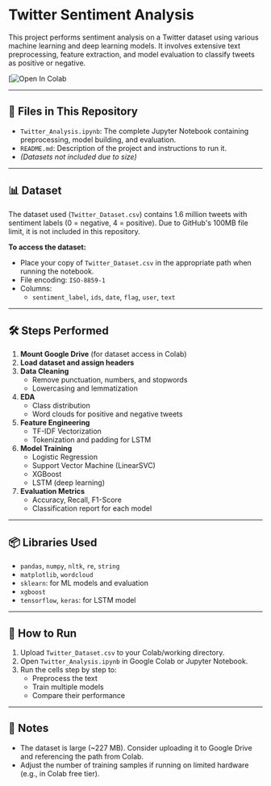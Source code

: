 # Twitter Sentiment Analysis

This project performs sentiment analysis on a Twitter dataset using various machine learning and deep learning models. It involves extensive text preprocessing, feature extraction, and model evaluation to classify tweets as positive or negative.

[![Open In Colab](https://colab.research.google.com/github/Renu1302-tech/Twitter_Sentimental_Analysis/blob/master/Twitter_Analysis.ipynb)

---

## 📁 Files in This Repository

- `Twitter_Analysis.ipynb`: The complete Jupyter Notebook containing preprocessing, model building, and evaluation.
- `README.md`: Description of the project and instructions to run it.
- *(Datasets not included due to size)*

---

## 📊 Dataset

The dataset used (`Twitter_Dataset.csv`) contains 1.6 million tweets with sentiment labels (0 = negative, 4 = positive). Due to GitHub's 100MB file limit, it is not included in this repository.

**To access the dataset:**
- Place your copy of `Twitter_Dataset.csv` in the appropriate path when running the notebook.
- File encoding: `ISO-8859-1`
- Columns:  
  - `sentiment_label`, `ids`, `date`, `flag`, `user`, `text`

---

## 🛠️ Steps Performed

1. **Mount Google Drive** (for dataset access in Colab)
2. **Load dataset and assign headers**
3. **Data Cleaning**
   - Remove punctuation, numbers, and stopwords
   - Lowercasing and lemmatization
4. **EDA**
   - Class distribution
   - Word clouds for positive and negative tweets
5. **Feature Engineering**
   - TF-IDF Vectorization
   - Tokenization and padding for LSTM
6. **Model Training**
   - Logistic Regression
   - Support Vector Machine (LinearSVC)
   - XGBoost
   - LSTM (deep learning)
7. **Evaluation Metrics**
   - Accuracy, Recall, F1-Score
   - Classification report for each model

---

## 📦 Libraries Used

- `pandas`, `numpy`, `nltk`, `re`, `string`
- `matplotlib`, `wordcloud`
- `sklearn`: for ML models and evaluation
- `xgboost`
- `tensorflow`, `keras`: for LSTM model

---

## 🚀 How to Run

1. Upload `Twitter_Dataset.csv` to your Colab/working directory.
2. Open `Twitter_Analysis.ipynb` in Google Colab or Jupyter Notebook.
3. Run the cells step by step to:
   - Preprocess the text
   - Train multiple models
   - Compare their performance

---

## 📌 Notes

- The dataset is large (~227 MB). Consider uploading it to Google Drive and referencing the path from Colab.
- Adjust the number of training samples if running on limited hardware (e.g., in Colab free tier).

